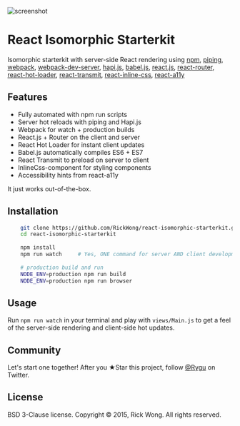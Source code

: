 ![screenshot](https://i.imgur.com/4EaXKi8.png?1)

# React Isomorphic Starterkit

Isomorphic starterkit with server-side React rendering using 
[npm](https://www.npmjs.com/), 
[piping](https://github.com/mdlawson/piping), 
[webpack](https://webpack.github.io/), 
[webpack-dev-server](https://github.com/webpack/webpack-dev-server),
[hapi.js](http://www.hapijs.com/), 
[babel.js](http://babeljs.io/), 
[react.js](https://facebook.github.io/react), 
[react-router](https://github.com/rackt/react-router), 
[react-hot-loader](https://gaearon.github.io/react-hot-loader), 
[react-transmit](https://github.com/RickWong/react-transmit),
[react-inline-css](https://github.com/RickWong/react-inline-css),
[react-a11y](https://github.com/rackt/react-a11y)

## Features

- Fully automated with npm run scripts
- Server hot reloads with piping and Hapi.js
- Webpack for watch + production builds
- React.js + Router on the client and server
- React Hot Loader for instant client updates
- Babel.js automatically compiles ES6 + ES7
- React Transmit to preload on server to client
- InlineCss-component for styling components
- Accessibility hints from react-a11y

It just works out-of-the-box.

## Installation

```bash
	git clone https://github.com/RickWong/react-isomorphic-starterkit.git
	cd react-isomorphic-starterkit
	
	npm install
	npm run watch     # Yes, ONE command for server AND client development!
	
	# production build and run
	NODE_ENV=production npm run build
	NODE_ENV=production npm run browser  
```

## Usage

Run `npm run watch` in your terminal and play with `views/Main.js` to get a feel of
the server-side rendering and client-side hot updates.

## Community

Let's start one together! After you ★Star this project, follow [@Rygu](https://twitter.com/rygu)
on Twitter.

## License

BSD 3-Clause license. Copyright © 2015, Rick Wong. All rights reserved.
